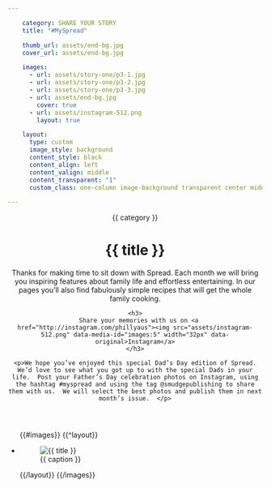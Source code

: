 ```yaml
---

    category: SHARE YOUR STORY
    title: "#MySpread"

    thumb_url: assets/end-bg.jpg
    cover_url: assets/end-bg.jpg

    images:
      - url: assets/story-one/p3-1.jpg
      - url: assets/story-one/p3-2.jpg
      - url: assets/story-one/p3-3.jpg
      - url: assets/end-bg.jpg
        cover: true
      - url: assets/instagram-512.png
        layout: true

    layout:
      type: custom
      image_style: background
      content_style: black
      content_align: left
      content_valign: middle
      content_transparent: "1"
      custom_class: one-column image-background transparent center middle

---
```


<figure data-media-id="images:4" data-background-image=true class="cover-area background"></figure>

<div class="content">
  <header>
    <span class="category">{{ category }}</span>
    <h1 class="title">{{ title }}</h1>
    <p>Thanks for making time to sit down with Spread.  Each month we will bring you inspiring features about family life and effortless entertaining.   In our pages you’ll also find fabulously simple recipes that will get the whole family cooking.  </p>

    <h3>
      Share your memories with us on <a href="http://instagram.com/phillyaus"><img src="assets/instagram-512.png" data-media-id="images:5" width="32px" data-original>Instagram</a>
    </h3>

    <p>We hope you’ve enjoyed this special Dad’s Day edition of Spread.  We’d love to see what you got up to with the special Dads in your life.  Post your Father’s Day celebration photos on Instagram, using the hashtag #myspread and using the tag @smudgepublishing to share them with us.  We will select the best photos and publish them in next month’s issue.  </p>
  </header>

  <ul class="polaroids">
  {{#images}}
    {{^layout}}
    <li class="polaroid-wrap">
      <figure class="polaroid">
        <img data-original src="{{ url }}" alt="{{ title }}" title="{{ title }}">
        <figcaption>{{ caption }}</figcaption>
      </figure>
    </li>
    {{/layout}}
  {{/images}}
  </ul>

  <div class="body">
  </div>
</div>
